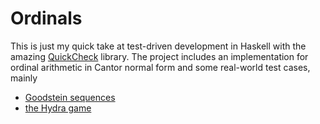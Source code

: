 # Ordinals

This is just my quick take at test-driven development in Haskell with the amazing [QuickCheck](http://book.realworldhaskell.org/read/testing-and-quality-assurance.html) library. The project includes an implementation for ordinal arithmetic in Cantor normal form and some real-world test cases, mainly

* [Goodstein sequences](https://en.wikipedia.org/wiki/Goodstein%27s_theorem)
* [the Hydra game](http://math.andrej.com/2008/02/02/the-hydra-game/)